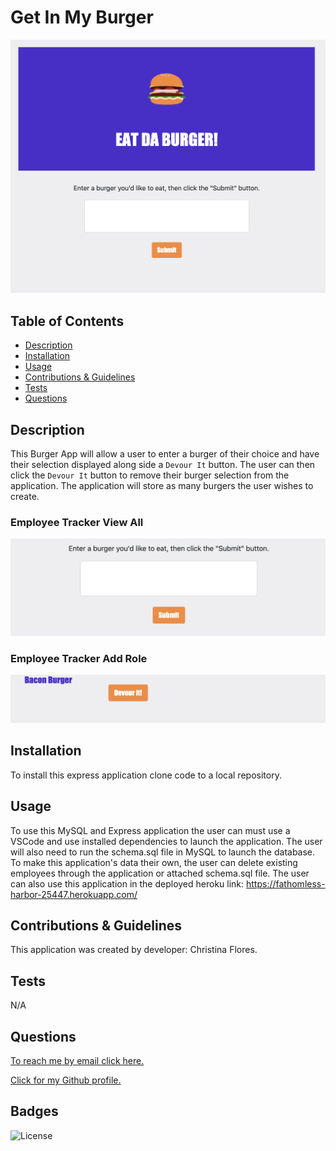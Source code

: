 # Get In My Burger

![App Image](./public/assets/images/burgerapp.png)

  ## Table of Contents

  - [Description](#description)
  - [Installation](#installInstructions)
  - [Usage](#usageInfo)
  - [Contributions & Guidelines](#contributorGuidelines)
  - [Tests](#testInstructions)
  - [Questions](#questions)

  ## Description 

This Burger App will allow a user to enter a burger of their choice and have their selection displayed along side a `Devour It` button. The user can then click the `Devour It` button to remove their burger selection from the application. The application will store as many burgers the user wishes to create. 

### Employee Tracker View All
![Burger Input Form](./public/assets/images/burgerimput.png)

### Employee Tracker Add Role
![Burger Selection and Devour](./public/assets/images/burgerdevour.png)

  ## Installation 

   To install this express application clone code to a local repository.


  ## Usage 

   To use this MySQL and Express application the user can must use a VSCode and use installed dependencies to launch the application. The user will also need to run the schema.sql file in MySQL to launch the database. To make this application's data their own, the user can delete existing employees through the application or attached schema.sql file. The user can also use this application in the deployed heroku link: https://fathomless-harbor-25447.herokuapp.com/


  ## Contributions & Guidelines 

   This application was created by developer: Christina Flores. 


  ## Tests 

N/A 

  ## Questions 

  [To reach me by email click here.](mailto:.com) 

  [Click for my Github profile.](https://github.com/) 


  ## Badges 

  
  ![License](https://img.shields.io/badge/license-Apache-blue.svg) 

